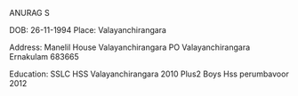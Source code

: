 ANURAG S

DOB: 26-11-1994
Place:  Valayanchirangara

Address: Manelil House
	 Valayanchirangara PO
	 Valayanchirangara
	 Ernakulam 683665

Education:
 	SSLC	HSS Valayanchirangara	2010
	Plus2	Boys Hss perumbavoor	2012
